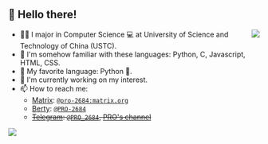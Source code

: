 ## 👋 Hello there!

<a href="https://github.com/anuraghazra/github-readme-stats">
    <picture style="float: right;" alt="Top Langs">
        <source
            srcset="https://github-readme-stats.vercel.app/api/top-langs/?username=PRO-2684&theme=github_dark&hide=verilog"
            media="(prefers-color-scheme: dark)"
        />
        <source
            srcset="https://github-readme-stats.vercel.app/api/top-langs/?username=PRO-2684&theme=default&hide=verilog"
            media="(prefers-color-scheme: light), (prefers-color-scheme: no-preference)"
        />
        <img src="https://github-readme-stats.vercel.app/api/top-langs/?username=PRO-2684&theme=default&hide=verilog" />
    </picture>
</a>

- 👨‍🎓 I major in Computer Science 💻 at University of Science and Technology of China (USTC).
- 💬 I'm somehow familiar with these languages: Python, C, Javascript, HTML, CSS.
- 🥰 My favorite language: Python 🐍.
- 🔭 I'm currently working on my interest.
- 📫 How to reach me:
    - [Matrix](https://matrix.org/): [`@pro-2684:matrix.org`](https://matrix.to/#/@pro-2684:matrix.org)
    - [Berty](https://berty.tech/): [`@PRO-2684`](https://berty.tech/id#contact/oZBLG8t59wCLr2WtViCV5e1y3xW7NZApiAC5xR31DG5h73K5TG7JXwfHFPhbu7JuSdwWFh8iDzZdk3u95do7XyuQ7sVg3T3/name=PRO-2684)
    - ~~[Telegram](https://telegram.org/): [`@PRO_2684`](https://t.me/PRO_2684), [PRO's channel](https://t.me/pros_channel)~~

<a href="https://github.com/anuraghazra/github-readme-stats">
    <picture alt="PRO-2684's GitHub stats">
        <source
            srcset="https://github-readme-stats.vercel.app/api?username=PRO-2684&theme=github_dark&show_icons=true"
            media="(prefers-color-scheme: dark)"
        />
        <source
            srcset="https://github-readme-stats.vercel.app/api?username=PRO-2684&theme=default&show_icons=true"
            media="(prefers-color-scheme: light), (prefers-color-scheme: no-preference)"
        />
        <img src="https://github-readme-stats.vercel.app/api?username=PRO-2684&theme=default&show_icons=true" />
    </picture>
</a>
